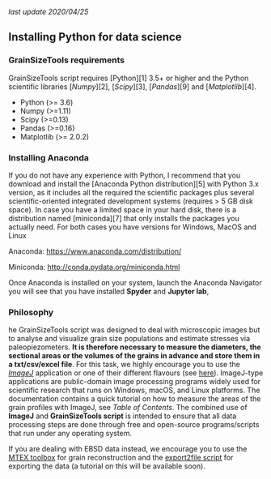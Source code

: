 *last update 2020/04/25*

Installing Python for data science
-------------

### GrainSizeTools requirements

GrainSizeTools script requires [Python][1] 3.5+ or higher and the Python scientific libraries [*Numpy*][2], [*Scipy*][3], [*Pandas*][9] and [*Matplotlib*][4].

- Python (>= 3.6)
- Numpy (>=1.11)
- Scipy (>=0.13)
- Pandas (>=0.16)
- Matplotlib (>= 2.0.2)



### Installing Anaconda

If you do not have any experience with Python, I recommend that you download and install the [Anaconda Python distribution][5] with Python 3.x version, as it includes all the required the scientific packages plus several scientific-oriented integrated development systems (requires > 5 GB disk space). In case you have a limited space in your hard disk, there is a distribution named [miniconda][7] that only installs the packages you actually need. For both cases you have versions for Windows, MacOS and Linux

Anaconda: https://www.anaconda.com/distribution/ 

Miniconda: http://conda.pydata.org/miniconda.html 

Once Anaconda is installed on your system, launch the Anaconda Navigator you will see that you have installed **Spyder** and **Jupyter lab**, 



### Philosophy

he GrainSizeTools script was designed to deal with microscopic images but to analyse and visualize grain size populations and estimate stresses via paleopiezometers. **It is therefore necessary to measure the diameters, the sectional areas or the volumes of the grains in advance and store them in a txt/csv/excel file**. For this task, we highly encourage you to use the [*ImageJ*](http://rsbweb.nih.gov/ij/) application or one of their different flavours (see [here](http://fiji.sc/ImageJ)). ImageJ-type applications are public-domain image processing programs widely used for scientific research that runs on Windows, macOS, and Linux platforms. The documentation contains a quick tutorial on how to measure the areas of the grain profiles with ImageJ, see *Table of Contents*. The combined use of **ImageJ** and **GrainSizeTools script** is intended to ensure that all data processing steps are done through free and open-source programs/scripts that run under any operating system.

If you are dealing with EBSD data instead, we encourage you to use the [MTEX toolbox](https://mtex-toolbox.github.io/) for grain reconstruction and the [export2file script](https://github.com/marcoalopez/export2file) for exporting the data (a tutorial on this will be available soon).